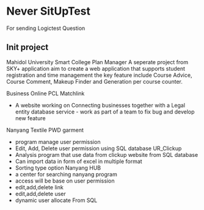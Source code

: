 # Never SitUpTest
For sending Logictest Question
<h2> Init project </h2>

Mahidol University
Smart College Plan Manager
A seperate project from SKY+ application aim to create a web application that supports student registration and time management the key feature include Course Advice, Course Comment, Makeup Finder and Generation per course counter.

Business Online PCL
Matchlink 
- A website working on Connecting businesses together with a Legal entity database service - work as part of a team to fix bug and develop new feature

Nanyang Textile
PWD garment 
- program manage user permission 
- Edit, Add, Delete user permission using SQL database
UR_Clickup 
- Analysis program that use data from clickup website from SQL database 
- Can import data in form of excel in multiple format 
- Sorting type option
Nanyang HUB 
- a center for searching nanyang program 
- access will be base on user permission 
- edit,add,delete link 
- edit,add,delete user 
- dynamic user allocate From SQL
